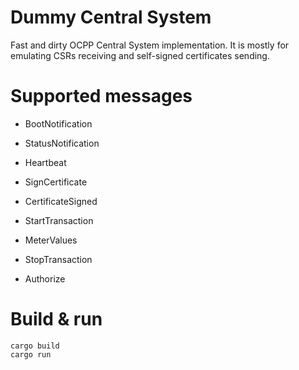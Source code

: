 # Dummy Central System

Fast and dirty OCPP Central System implementation. It is mostly for emulating
CSRs receiving and self-signed certificates sending.

# Supported messages

- BootNotification

- StatusNotification

- Heartbeat

- SignCertificate

- CertificateSigned

- StartTransaction

- MeterValues

- StopTransaction

- Authorize


# Build & run

```
cargo build
cargo run
```



